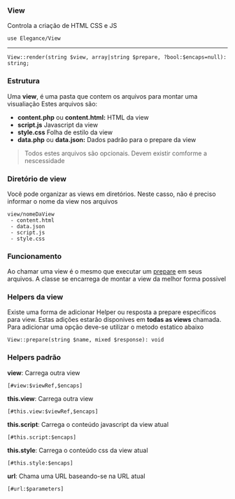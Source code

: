 ### View

Controla a criação de HTML CSS e JS

    use Elegance/View

---

    View::render(string $view, array|string $prepare, ?bool:$encaps=null): string;

### Estrutura
Uma **view**, é uma pasta que contem os arquivos para montar uma visualiação
Estes arquivos são:

 - **content.php** ou **content.html:** HTML da view
 - **script.js** Javascript da view
 - **style.css** Folha de estilo da view
 - **data.php** ou **data.json:** Dados padrão para o prepare da view

> Todos estes arquivos são opcionais. Devem existir comforme a nescessidade

### Diretório de view
Você pode organizar as views em diretórios. Neste casso, não é preciso informar o nome da view nos arquivos

    view/nomeDaView
     - content.html 
     - data.json
     - script.js
     - style.css

### Funcionamento
Ao chamar uma view é o mesmo que executar um [prepare](https://github.com/elegancephp/core/tree/main/.doc/prepare.md) em seus arquivos.
A classe se encarrega de montar a view da melhor forma possivel 

### Helpers da view
Existe uma forma de adicionar Helper ou resposta a prepare especificos para view. Estas adições estarão disponives em **todas as views** chamada.
Para adicionar uma opção deve-se utilizar o metodo estatico abaixo

    View::prepare(string $name, mixed $response): void

### Helpers padrão

**view**: Carrega outra view

    [#view:$viewRef,$encaps]

**this.view**: Carrega outra view

    [#this.view:$viewRef,$encaps]

**this.script**: Carrega o conteúdo javascript da view atual

    [#this.script:$encaps]

**this.style**: Carrega o conteúdo css da view atual

    [#this.style:$encaps]

**url**: Chama uma URL baseando-se na URL atual

    [#url:$parameters]

